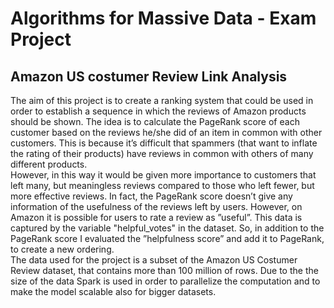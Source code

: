 # Algorithms for Massive Data - Exam Project

## Amazon US costumer Review Link Analysis

The aim of this project is to create a ranking system that could be used
in order to establish a sequence in which the reviews of Amazon products should be shown. 
The idea is to calculate the PageRank score of each customer based on the reviews he/she did of an item in common with
other customers. This is because it’s difficult that spammers (that want to inflate the rating of
their products) have reviews in common with others of many different products. \
However, in this way it
would be given more importance to customers that left many, but meaningless reviews compared
to those who left fewer, but more effective reviews. In fact, the PageRank score doesn’t give any information of the usefulness of the reviews left by users. However, on Amazon it is possible for users
to rate a review as ”useful”. This data is captured by the variable "helpful_votes" in the dataset. 
So, in addition to the PageRank score I evaluated the ”helpfulness score” and add it to PageRank, to create a new ordering. \
The data used for the project is a subset of the Amazon US Costumer Review dataset, that contains more than 100 million of rows. Due to the the size of the data Spark is used in order to parallelize the computation and to make the model scalable also for bigger datasets. 

